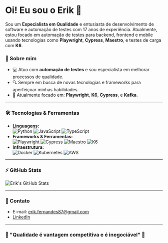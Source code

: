 # Oi! Eu sou o Erik 👋

Sou um **Especialista em Qualidade** e entusiasta de desenvolvimento de software e automação de testes com 17 anos de experiência. Atualmente, estou focado em automação de testes para backend, frontend e mobile usando tecnologias como **Playwright**, **Cypress**, **Maestro**, e testes de carga com **K6**.

### 🚀 Sobre mim
- 💻 Atuo com **automação de testes** e sou especialista em melhorar processos de qualidade.
- 🔍 Sempre em busca de novas tecnologias e frameworks para aperfeiçoar minhas habilidades.
- 🎯 Atualmente focado em: **Playwright**, **K6**, **Cypress**, e **Kafka**.

---

### 🛠️ Tecnologias & Ferramentas
- **Linguagens:**  
  ![Python](https://img.shields.io/badge/-Python-333?style=flat&logo=python) ![JavaScript](https://img.shields.io/badge/-JavaScript-333?style=flat&logo=javascript) ![TypeScript](https://img.shields.io/badge/-TypeScript-333?style=flat&logo=typescript)  
- **Frameworks & Ferramentas:**  
  ![Playwright](https://img.shields.io/badge/-Playwright-333?style=flat&logo=playwright) ![Cypress](https://img.shields.io/badge/-Cypress-333?style=flat&logo=cypress) ![Maestro](https://img.shields.io/badge/-Maestro-333?style=flat&logo=android) ![K6](https://img.shields.io/badge/-K6-333?style=flat&logo=k6)  
- **Infraestrutura:**  
  ![Docker](https://img.shields.io/badge/-Docker-333?style=flat&logo=docker) ![Kubernetes](https://img.shields.io/badge/-Kubernetes-333?style=flat&logo=kubernetes) ![AWS](https://img.shields.io/badge/-AWS-333?style=flat&logo=amazon-aws)

---

### ⚡ GitHub Stats

![Erik's GitHub Stats](https://github-readme-stats.vercel.app/api?username=eamaral&show_icons=true&theme=radical)

---

### 💬 Contato

- E-mail: erik.fernandes87@gmail.com
- [LinkedIn](https://www.linkedin.com/in/seu-perfil/)

---

### 🎯 "Qualidade é vantagem competitiva e é inegociável" 🚀

